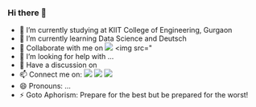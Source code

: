 ### Hi there 👋



- 🔭 I’m currently studying at KIIT College of Engineering, Gurgaon
- 🌱 I’m currently learning Data Science and Deutsch
- 👯 Collaborate with me on [<img src="https://www.vectorlogo.zone/logos/kaggle/kaggle-ar21.svg">](https://www.kaggle.com/gauravbisht005) <img src="
- 🤔 I’m looking for help with ...
- 💬 Have a discussion on 
- 📫 Connect me on: [<img src="https://www.vectorlogo.zone/logos/linkedin/linkedin-ar21.svg">](www.linkedin.com/in/gauravbisht005) [<img src="https://www.vectorlogo.zone/logos/instagram/instagram-ar21.svg">](https://www.instagram.com/gaurav_bisht17/) 
[<img src="https://www.vectorlogo.zone/logos/facebook/facebook-ar21.svg">](https://www.facebook.com/gaurav.bisht17)
- 😄 Pronouns: ...
- ⚡ Goto Aphorism: Prepare for the best but be prepared for the worst!
